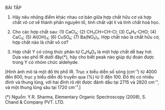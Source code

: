 BÀI TẬP

1. Hãy nêu những điểm khác nhau cơ bản giữa hợp chất hữu cơ và hợp chất vô cơ về thành phần nguyên tố, tính chất vật lí và tính chất hoá học.

2. Cho các hợp chất sau: (1) CaCl₂; (2) CH₃CH=CH-Cl; (3) C₆H₅-CHO; (4) CaC₂; (5) Al(OH)₃; (6) CuSO₄; (7) Ba(NO₃)₂. Hợp chất nào là chất hữu cơ, hợp chất nào là chất vô cơ?

3. Hợp chất Y có công thức phân tử C₄H₈O₂ là một hợp chất dễ bay hơi. Dựa vào phổ IR dưới đây(*), hãy cho biết peak nào giúp dự đoán được trong Y có nhóm chức aldehyde.

[Hình ảnh mô tả một đồ thị phổ IR. Trục x biểu diễn số sóng (cm⁻¹) từ 4000 đến 600, trục y biểu diễn độ truyền qua (%) từ 0 đến 100. Đồ thị có nhiều đỉnh và thung lũng, với hai đỉnh rõ rệt được đánh dấu tại 2715 và 2820 cm⁻¹, và một thung lũng sâu tại 1720 cm⁻¹.]

(*) Nguồn: Y.R. Sharma, Elementary Organic Spectroscopy (2008), S. Chand & Company PVT. LTD.